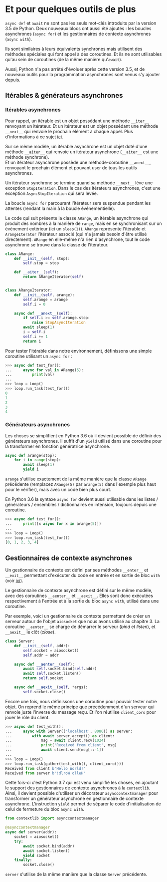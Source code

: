 # Et pour quelques outils de plus

`async def` et `await` ne sont pas les seuls mot-clés introduits par la version 3.5 de Python.
Deux nouveaux blocs ont aussi été ajoutés : les boucles asynchrones (`async for`) et les gestionnaires de contexte asynchrones (`async with`).

Ils sont similaires à leurs équivalents synchrones mais utilisent des méthodes spéciales qui font appel à des coroutines.
Et ils ne sont utilisables qu'au sein de coroutines (de la même manière qu'`await`).

Aussi, Python n'a pas arrêté d'évoluer après cette version 3.5, et de nouveaux outils pour la programmation asynchrones sont venus s'y ajouter depuis.

## Itérables & générateurs asynchrones

### Itérables asynchrones

Pour rappel, un itérable est un objet possédant une méthode `__iter__` renvoyant un itérateur.
Et un itérateur est un objet possédant une méthode `__next__` qui renvoie le prochain élément à chaque appel.
Plus d'informations à ce sujet [ici](https://zestedesavoir.com/tutoriels/954/notions-de-python-avancees/1-starters/2-iterables/).

Sur ce même modèle, un itérable asynchrone est un objet doté d'une méthode `__aiter__` qui renvoie un itérateur asynchrone (`__aiter__` est une méthode synchrone).  
Et un itérateur asynchrone possède une méthode-coroutine `__anext__`, renvoyant le prochain élément et pouvant user de tous les outils asynchrones.

Un itérateur synchrone se termine quand sa méthode `__next__` lève une exception `StopIteration`.
Dans le cas des itérateurs asynchrones, c'est une exception `AsyncStopIteration` qui sera levée.

La boucle `async for` parcourant l'itérateur sera suspendue pendant les attentes (rendant la main à la boucle événementielle).

Le code qui suit présente la classe `ARange`, un itérable asynchrone qui produit des nombres à la manière de `range`, mais en se synchronisant sur un événement extérieur (ici un `sleep(1)`).
`ARange` représente l'itérable et `ArangeIterator` l'itérateur associé (qui n'a jamais besoin d'être utilisé directement).
`ARange` en elle-même n'a rien d'asynchrone, tout le code asynchrone se trouve dans la classe de l'itérateur.

```python
class ARange:
    def __init__(self, stop):
        self.stop = stop

    def __aiter__(self):
        return ARangeIterator(self)


class ARangeIterator:
    def __init__(self, arange):
        self.arange = arange
        self.i = 0

    async def __anext__(self):
        if self.i >= self.arange.stop:
            raise StopAsyncIteration
        await sleep(1)
        i = self.i
        self.i += 1
        return i
```

Pour tester l'itérable dans notre environnement, définissons une simple coroutine utilisant un `async for` :

```python
>>> async def test_for():
...     async for val in ARange(5):
...         print(val)
...
>>> loop = Loop()
>>> loop.run_task(test_for())
0
1
2
3
4
```

### Générateurs asynchrones

Les choses se simplifient en Python 3.6 où il devient possible de définir des générateurs asynchrones.
Il suffit d'un `yield` utilisé dans une coroutine pour la transformer en fonction génératrice asynchrone.

```python
async def arange(stop):
    for i in range(stop):
        await sleep(1)
        yield i
```

`arange` s'utilise exactement de la même manière que la classe `ARange` précédente (remplacez `ARange(5)` par `arange(5)` dans l'exemple plus haut pour le vérifier), mais avec un code bien plus court.

En Python 3.6 la syntaxe `async for` devient aussi utilisable dans les listes / générateurs / ensembles / dictionnaires en intension, toujours depuis une coroutine.

```python
>>> async def test_for():
...     print([x async for x in arange(5)])
...
>>> loop = Loop()
>>> loop.run_task(test_for())
[0, 1, 2, 3, 4]
```

## Gestionnaires de contexte asynchrones

Un gestionnaire de contexte est défini par ses méthodes `__enter__` et `__exit__` permettant d'exécuter du code en entrée et en sortie de bloc `with` (voir [ici](https://zestedesavoir.com/tutoriels/954/notions-de-python-avancees/3-further/2-context-managers/)).

Le gestionnaire de contexte asynchrone est défini sur le même modèle, avec des coroutines `__aenter__` et `__aexit__`.
Elles sont donc exécutées respectivement à l'entrée et à la sortie du bloc `async with`, utilisé dans une coroutine.

Par exemple, voici un gestionnaire de contexte permettant de créer un serveur autour de l'objet `aiosocket` que nous avons utilisé au chapitre 3.
La coroutine `__aenter__` se charge de démarrer le serveur (*bind* et *listen*), et `__aexit__` le clôt (*close*).

```python
class Server:
    def __init__(self, addr):
        self.socket = aiosocket()
        self.addr = addr

    async def __aenter__(self):
        await self.socket.bind(self.addr)
        await self.socket.listen()
        return self.socket

    async def __aexit__(self, *args):
        self.socket.close()
```

Encore une fois, nous définissons une coroutine pour pouvoir tester notre objet.
On reprend le même principe que précédemment d'un serveur qui renvoie juste l'inverse du message reçu.
Et l'on réutilise `client_coro` pour jouer le rôle du client.

```python
>>> async def test_with():
...     async with Server(('localhost', 8080)) as server:
...         with await server.accept() as client:
...             msg = await client.recv(1024)
...             print('Received from client', msg)
...             await client.send(msg[::-1])
...
>>> loop = Loop()
>>> loop.run_task(gather(test_with(), client_coro()))
Received from client b'Hello World!'
Received from server b'!dlroW olleH'
```

Cette fois-ci c'est Python 3.7 qui est venu simplifié les choses, en ajoutant le support des gestionnaires de contexte asynchrones à la `contextlib`.
Ainsi, il devient possible d'utiliser un décorateur `asynccontextmanager` pour transformer un générateur asynchrone en gestionnaire de contexte asynchrone.
L'instruction `yield` permet de séparer le code d'initialisation de celui de fermeture du bloc `async with`.

```python
from contextlib import asynccontextmanager

@asynccontextmanager
async def server(addr):
    socket = aiosocket()
    try:
        await socket.bind(addr)
        await socket.listen()
        yield socket
    finally:
        socket.close()
```

`server` s'utilise de la même manière que la classe `Server` précédente.
